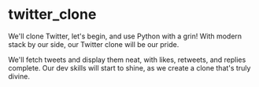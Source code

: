 # twitter_clone

We'll clone Twitter, let's begin,
and use Python with a grin!
With modern stack by our side,
our Twitter clone will be our pride.

We'll fetch tweets and display them neat,
with likes, retweets, and replies complete.
Our dev skills will start to shine,
as we create a clone that's truly divine.

